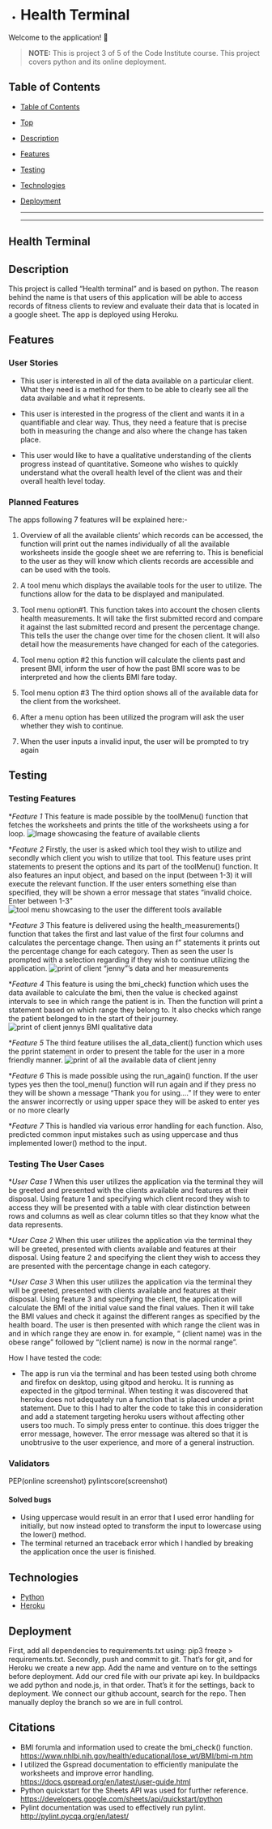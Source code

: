 

- # Health Terminal

Welcome to the application! :wave:

  > **NOTE:** This is project 3 of 5 of the Code Institute course. This project covers python and its online deployment. 


## Table of Contents

* [Table of Contents](#table-of-contents)
* [Top](#health-terminal)
* [Description](#description)
* [Features](#features)
* [Testing](#testing)
* [Technologies](#technologies)
* [Deployment](#deployment)

  ------

  ------


## Health Terminal

## Description

This project is called “Health terminal” and is based on python. The reason behind the name is that users of this application will be able to access records of fitness clients to review and evaluate their data that is located in a google sheet. The app is deployed using Heroku. 



## Features

### User Stories
* This user is interested in all of the data available on a particular client. What they need is a method for them to be able to clearly see all the data available and what it represents.


* This user is interested in the progress of the client and wants it in a quantifiable and clear way. Thus, they need a feature that is precise both in measuring the change and also where the change has taken place. 

* This user would like to have a qualitative understanding of the clients progress instead of quantitative. Someone who wishes to quickly understand what the overall health level of the client was and their overall health level today. 

### Planned Features

The apps following 7 features will be explained here:-

1. Overview of all the available clients’ which records can be accessed, the function will print out the names individually of all the available worksheets inside the google sheet we are referring to. This is beneficial to the user as they will know which clients records are accessible and can be used with the tools. 

2. A tool menu which displays the available tools for the user to utilize. The functions allow for the data to be displayed and manipulated. 

3. Tool menu option#1. This function takes into account the chosen clients health measurements. It will take the first submitted record and compare it against the last submitted record and present the percentage change. This tells the user the change over time for the chosen client. It will also detail how the measurements have changed for each of the categories. 
4. Tool menu option #2 this function will calculate the clients past and present BMI, inform the user of how the past BMI score was to be interpreted and how the clients BMI fare today. 

5. Tool menu option #3 The third option shows all of the available data for the client from the worksheet. 

6. After a menu option has been utilized the program will ask the user whether they wish to continue. 

7. When the user inputs a invalid input, the user will be prompted to try again


## Testing

### Testing Features

**Feature 1*
This feature is made possible by the toolMenu() function that fetches the worksheets and prints the title of the worksheets using a for loop.
![Image showcasing the feature of available clients](docs/images/f1abc.png)

**Feature 2*
Firstly, the user is asked which tool they wish to utilize and secondly which client you wish to utilize that tool. This feature uses print statements to present the options and its part of the toolMenu() function. It also features an input object, and based on the input (between 1-3) it will execute the relevant function. If the user enters something else than specified, they will be shown a error message that states “invalid choice. Enter between 1-3”
![tool menu showcasing to the user the different tools available](docs/images/f2tm.png)

**Feature 3*
This feature is delivered using the health_measurements() function that takes the first and last value of the first four columns and calculates the percentage change. Then using an f” statements it prints out the percentage change for each category. Then as seen the user Is prompted with a selection regarding if they wish to continue utilizing the application.
![print of client “jenny”’s data and her measurements](docs/images/op1.PNG)

**Feature 4*
This feature is using the bmi_check) function which uses the data available to calculate the bmi, then the value is checked against intervals to see in which range the patient is in. Then the function will print a statement based on which range they belong to. It also checks which range the patient belonged to in the start of their journey.
![print of client jennys BMI qualitative data](docs/images/op2.PNG)

**Feature 5*
The third feature utilises the all_data_client() function which uses the pprint statement in order to present the table for the user in a more friendly manner.
![print of all the available data of client jenny](docs/images/op3.PNG)

**Feature 6*
This is made possible using the run_again() function. If the user types yes then the tool_menu() function will run again and if they press no they will be shown a message “Thank you for using….” If they were to enter the answer incorrectly or using upper space they will be asked to enter yes or no more clearly

**Feature 7*
This is handled via various error handling for each function. Also, predicted common input mistakes such as using uppercase and thus implemented lower() method to the input. 

### Testing The User Cases

**User Case 1*
When this user utilizes the application via the terminal they will be greeted and presented with the clients available and features at their disposal. Using feature 1 and specifying which client record they wish to access they will be presented with a table with clear distinction between rows and columns as well as clear column titles so that they know what the data represents. 

**User Case 2*
When this user utilizes the application via the terminal they will be greeted, presented with clients available and features at their disposal. Using feature 2 and specifying the client they wish to access they are presented with the percentage change in each category. 

**User Case 3*
When this user utilizes the application via the terminal they will be greeted, presented with clients available and features at their disposal. Using feature 3 and specifying the client, the application will calculate the BMI of the initial value sand the final values. Then it will take the BMI values and check it against the different ranges as specified by the health board. The user is then presented with which range the client was in and in which range they are enow in. for example, “ (client name) was in the obese range” followed by “(client name) is now in the normal range”.


How I have tested the code:
* The app is run via the terminal and has been tested using both chrome and firefox on desktop, using gitpod and heroku. It is running as expected in the gitpod terminal. When testing it was discovered that heroku does not adequately run a function that is placed under a print statement. Due to this I had to alter the code to take this in consideration and add a statement targeting heroku users without affecting other users too much. To simply press enter to continue. this does trigger the error message, however. The error message was altered so that it is unobtrusive to the user experience, and more of a general instruction.

### Validators
PEP(online screenshot)
pylintscore(screenshot)

#### Solved bugs

* Using uppercase would result in an error that I used error handling for initially, but now instead opted to transform the input to lowercase using the lower() method. 
* The terminal returned an traceback error which I handled by breaking the application once the user is finished.  


## Technologies

* [Python](https://en.wikipedia.org/wiki/Python_(programming_language))
* [Heroku](https://en.wikipedia.org/wiki/Heroku)


## Deployment

First, add all dependencies to requirements.txt using: pip3 freeze > requirements.txt. Secondly, push and commit to git. That’s for git, and for Heroku we create a new app. Add the name and venture on to the settings before deployment. Add our cred file with our private api key. In buildpacks we add python and node.js, in that order. That’s it for the settings, back to deployment. We connect our github account, search for the repo. Then manually deploy the branch so we are in full control. 

## Citations

* BMI forumla and information used to create the bmi_check() function. 
https://www.nhlbi.nih.gov/health/educational/lose_wt/BMI/bmi-m.htm
*  I utilized the Gspread documentation to efficiently manipulate the worksheets and improve error handling. 
https://docs.gspread.org/en/latest/user-guide.html
* Python quickstart for the Sheets API was used for further reference. 
https://developers.google.com/sheets/api/quickstart/python
* Pylint documentation was used to effectively run pylint.
http://pylint.pycqa.org/en/latest/

